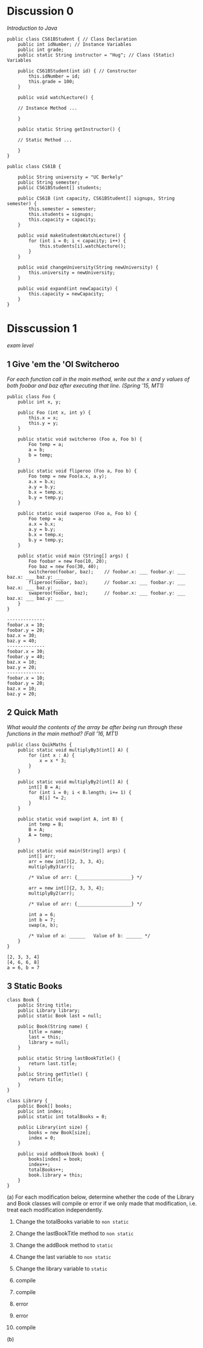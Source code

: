 # Discussion 0
*Introduction to Java*

```
public class CS61BStudent { // Class Declaration 
	public int idNumber; // Instance Variables 
	public int grade; 
	public static String instructor = "Hug"; // Class (Static) Variables 
	
	public CS61BStudent(int id) { // Constructor 
		this.idNumber = id; 
		this.grade = 100;
	} 
	
	public void watchLecture() { 
	
	// Instance Method ... 
	
	} 
	
	public static String getInstructor() { 
	
	// Static Method ... 
	
	}
}
```

```
public class CS61B {

	public String university = "UC Berkely"
	public String semester;
	public CS61BStudent[] students; 

	public CS61B (int capacity, CS61BStudent[] signups, String semester) {
		this.semester = semester;
		this.students = signups;
		this.capacity = capacity;
	}

	public void makeStudentsWatchLecture() {
		for (int i = 0; i < capacity; i++) {
			this.students[i].watchLecture();
		}
	}

	public void changeUniversity(String newUniversity) {
		this.university = newUniversity;
	}

	public void expand(int newCapacity) {
		this.capacity = newCapacity;
	}
}
```

# Disscussion 1
*exam level*

## 1 Give 'em the 'OI Switcheroo
*For each function call in the main method, write out the x and y values of both foobar and baz after executing that line. (Spring ’15, MT1)*
```
public class Foo {
    public int x, y;

    public Foo (int x, int y) {
        this.x = x;
        this.y = y;
    }

    public static void switcheroo (Foo a, Foo b) {
        Foo temp = a;
        a = b;
        b = temp;
    }

    public static void fliperoo (Foo a, Foo b) {
        Foo temp = new Foo(a.x, a.y);
        a.x = b.x;
        a.y = b.y;
        b.x = temp.x;
        b.y = temp.y;
    }

    public static void swaperoo (Foo a, Foo b) {
        Foo temp = a;
        a.x = b.x;
        a.y = b.y;
        b.x = temp.x;
        b.y = temp.y;
    }

    public static void main (String[] args) {
        Foo foobar = new Foo(10, 20);
        Foo baz = new Foo(30, 40);
        switcheroo(foobar, baz);    // foobar.x: ___ foobar.y: ___ baz.x: ___ baz.y: ___
        fliperoo(foobar, baz);      // foobar.x: ___ foobar.y: ___ baz.x: ___ baz.y: ___
        swaperoo(foobar, baz);      // foobar.x: ___ foobar.y: ___ baz.x: ___ baz.y: ___
    }
}

```
```
--------------
foobar.x = 10;
foobar.y = 20;
baz.x = 30;
baz.y = 40;
--------------
foobar.x = 30;
foobar.y = 40;
baz.x = 10;
baz.y = 20;
--------------
foobar.x = 10;
foobar.y = 20;
baz.x = 10;
baz.y = 20;
```


## 2 Quick Math
*What would the contents of the array be after being run through these functions in the main method? (Fall ’16, MT1)*
```
public class QuikMaths {
    public static void multiplyBy3(int[] A) {
        for (int x : A) {
            x = x * 3;
        }
    }

    public static void multiplyBy2(int[] A) {
        int[] B = A;
        for (int i = 0; i < B.length; i+= 1) {
            B[i] *= 2;
        }
    }

    public static void swap(int A, int B) {
        int temp = B;
        B = A;
        A = temp;
    }

    public static void main(String[] args) {
        int[] arr;
        arr = new int[]{2, 3, 3, 4};
        multiplyBy3(arr);

        /* Value of arr: {____________________} */

        arr = new int[]{2, 3, 3, 4};
        multiplyBy2(arr);

        /* Value of arr: {____________________} */

        int a = 6;
        int b = 7;
        swap(a, b);

        /* Value of a: ______   Value of b: ______ */
    }
}

```

```
[2, 3, 3, 4]
[4, 6, 6, 8]
a = 6, b = 7
```


## 3 Static Books
```
class Book {
    public String title;
    public Library library;
    public static Book last = null;

    public Book(String name) {
        title = name;
        last = this;
        library = null;
    }

    public static String lastBookTitle() {
        return last.title;
    }
    public String getTitle() {
        return title;
    }
}

class Library {
    public Book[] books;
    public int index;
    public static int totalBooks = 0;

    public Library(int size) {
        books = new Book[size];
        index = 0;
    }

    public void addBook(Book book) {
        books[index] = book;
        index++;
        totalBooks++;
        book.library = this;
    }
}

```
(a) For each modification below, determine whether the code of the Library and Book classes will compile or error if we only made that modification, i.e. treat each modification independently. 
1. Change the totalBooks variable to `non static`
2. Change the lastBookTitle method to `non static`
3. Change the addBook method to `static` 
4. Change the last variable to `non static` 
5. Change the library variable to `static`

1. compile
2. compile
3. error
4. error
5. compile

(b)